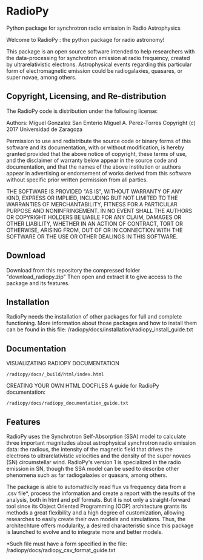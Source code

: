 # RadioPy
Python package for synchrotron radio emission in Radio Astrophysics


Welcome to RadioPy : the python package for radio astronomy!

This package is an open source software intended to help researchers
with the data-processing for synchrotron emission at radio frequency,
created by ultrarelativistic electrons. Astrophysical events regarding
this particular form of electromagnetic emission could be
radiogalaxies, quasares, or super novae, among others.


Copyright, Licensing, and Re-distribution
-----------------------------------------

The RadioPy code is distribution under the following license:

  Authors: Miguel Gonzalez San Emterio
           Miguel A. Perez-Torres
  Copyright (c) 2017 Universidad de Zaragoza

  Permission to use and redistribute the source code or binary forms of this
  software and its documentation, with or without modification, is hereby
  granted provided that the above notice of copyright, these terms of use,
  and the disclaimer of warranty below appear in the source code and
  documentation, and that the names of the above institution or
  authors appear in advertising or endorsement of works derived from this
  software without specific prior written permission from all parties.

  THE SOFTWARE IS PROVIDED "AS IS", WITHOUT WARRANTY OF ANY KIND, EXPRESS OR
  IMPLIED, INCLUDING BUT NOT LIMITED TO THE WARRANTIES OF MERCHANTABILITY,
  FITNESS FOR A PARTICULAR PURPOSE AND NONINFRINGEMENT.  IN NO EVENT SHALL
  THE AUTHORS OR COPYRIGHT HOLDERS BE LIABLE FOR ANY CLAIM, DAMAGES OR OTHER
  LIABILITY, WHETHER IN AN ACTION OF CONTRACT, TORT OR OTHERWISE, ARISING
  FROM, OUT OF OR IN CONNECTION WITH THE SOFTWARE OR THE USE OR OTHER
  DEALINGS IN THIS SOFTWARE.


Download
--------
Download from this repository the compressed folder 
"download_radiopy.zip"
Then open and extract it to give access to the package and its
features.

Installation
------------
RadioPy needs the installation of other packages for full and complete
functioning. More information about those packages and how to install
them can be found in this file:
    /radiopy/docs/installation/radiopy_install_guide.txt



Documentation
-------------
VISUALIZATING RADIOPY DOCUMENTATION

    /radiopy/docs/_build/html/index.html

CREATING YOUR OWN HTML DOCFILES
A guide for RadioPy documentation:

    /radiopy/docs/radiopy_documentation_guide.txt



Features
--------

RadioPy uses the Synchrotron Self-Absorption (SSA) model to calculate
three important magnitudes about astrophysical synchrotron radio
emission data: the radious, the intensity of the magnetic field that
drives the electrons to ultrarelativistic velocities and the density
of the super novaes (SN) circumstellar wind.  RadioPy's version 1 is
specialized in the radio emission in SN, though the SSA model can be
used to describe other phenomena such as far radiogalaxies or quasars,
among others.

The package is able to automathiclly read flux vs frequency data from
a .csv file*, process the information and create a report with the
results of the analysis, both in html and pdf formats. But it is not
only a straight-forward tool since its Object Oriented Programming
(OOP) architecture grants its methods a great flexibility and a high
degree of customization, allowing researches to easily create their
own models and simulations. Thus, the architechture offers modularity,
a desired characteristic since this package is launched to evolve and
to integrate more and better models.

*Such file must have a form specified in the file:
    /radiopy/docs/radiopy_csv_format_guide.txt
